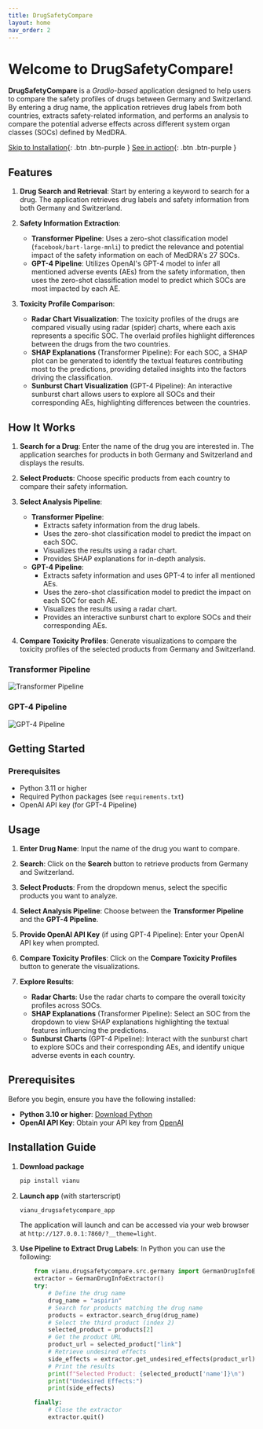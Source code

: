 ```yaml
---
title: DrugSafetyCompare
layout: home
nav_order: 2
---
```


# Welcome to DrugSafetyCompare!

**DrugSafetyCompare** is a *Gradio-based* application designed to help  users to compare the safety profiles of drugs between Germany and Switzerland. By entering a drug name, the application retrieves drug labels from both countries, extracts safety-related information, and performs an analysis to compare the potential adverse effects across different system organ classes (SOCs) defined by MedDRA.

[Skip to Installation](#installation-guide){: .btn .btn-purple }
[See in action](https://huggingface.co/spaces/vianu/drugsafetycompare){: .btn .btn-purple }

## Features

1. **Drug Search and Retrieval**: Start by entering a keyword to search for a drug. The application retrieves drug labels and safety information from both Germany and Switzerland.

2. **Safety Information Extraction**:
   - **Transformer Pipeline**: Uses a zero-shot classification model (`facebook/bart-large-mnli`) to predict the relevance and potential impact of the safety information on each of MedDRA's 27 SOCs.
   - **GPT-4 Pipeline**: Utilizes OpenAI's GPT-4 model to infer all mentioned adverse events (AEs) from the safety information, then uses the zero-shot classification model to predict which SOCs are most impacted by each AE.

3. **Toxicity Profile Comparison**:
   - **Radar Chart Visualization**: The toxicity profiles of the drugs are compared visually using radar (spider) charts, where each axis represents a specific SOC. The overlaid profiles highlight differences between the drugs from the two countries.
   - **SHAP Explanations** (Transformer Pipeline): For each SOC, a SHAP plot can be generated to identify the textual features contributing most to the predictions, providing detailed insights into the factors driving the classification.
   - **Sunburst Chart Visualization** (GPT-4 Pipeline): An interactive sunburst chart allows users to explore all SOCs and their corresponding AEs, highlighting differences between the countries.

## How It Works

1. **Search for a Drug**: Enter the name of the drug you are interested in. The application searches for products in both Germany and Switzerland and displays the results.

2. **Select Products**: Choose specific products from each country to compare their safety information.

3. **Select Analysis Pipeline**:
   - **Transformer Pipeline**:
     - Extracts safety information from the drug labels.
     - Uses the zero-shot classification model to predict the impact on each SOC.
     - Visualizes the results using a radar chart.
     - Provides SHAP explanations for in-depth analysis.
   - **GPT-4 Pipeline**:
     - Extracts safety information and uses GPT-4 to infer all mentioned AEs.
     - Uses the zero-shot classification model to predict the impact on each SOC for each AE.
     - Visualizes the results using a radar chart.
     - Provides an interactive sunburst chart to explore SOCs and their corresponding AEs.

4. **Compare Toxicity Profiles**: Generate visualizations to compare the toxicity profiles of the selected products from Germany and Switzerland.

### Transformer Pipeline

![Transformer Pipeline](assets/images/drugsafetycompare_1.png)

### GPT-4 Pipeline

![GPT-4 Pipeline](assets/images/drugsafetycompare_2.jpg)

## Getting Started

### Prerequisites

- Python 3.11 or higher
- Required Python packages (see `requirements.txt`)
- OpenAI API key (for GPT-4 Pipeline)


## Usage

1. **Enter Drug Name**: Input the name of the drug you want to compare.

2. **Search**: Click on the **Search** button to retrieve products from Germany and Switzerland.

3. **Select Products**: From the dropdown menus, select the specific products you want to analyze.

4. **Select Analysis Pipeline**: Choose between the **Transformer Pipeline** and the **GPT-4 Pipeline**.

5. **Provide OpenAI API Key** (if using GPT-4 Pipeline): Enter your OpenAI API key when prompted.

6. **Compare Toxicity Profiles**: Click on the **Compare Toxicity Profiles** button to generate the visualizations.

7. **Explore Results**:
   - **Radar Charts**: Use the radar charts to compare the overall toxicity profiles across SOCs.
   - **SHAP Explanations** (Transformer Pipeline): Select an SOC from the dropdown to view SHAP explanations highlighting the textual features influencing the predictions.
   - **Sunburst Charts** (GPT-4 Pipeline): Interact with the sunburst chart to explore SOCs and their corresponding AEs, and identify unique adverse events in each country.



## Prerequisites

Before you begin, ensure you have the following installed:

- **Python 3.10 or higher**: [Download Python](https://www.python.org/downloads/)
- **OpenAI API Key**: Obtain your API key from [OpenAI](https://platform.openai.com/account/api-keys)

## Installation Guide

1. **Download package**

   ```bash
   pip install vianu
   ```
2. **Launch app** (with starterscript)
    ```bash
    vianu_drugsafetycompare_app
    ```
    The application will launch and can be accessed via your web browser at `http://127.0.0.1:7860/?__theme=light`.
3. **Use Pipeline to Extract Drug Labels**: In Python you can use the following:
    ```python
        from vianu.drugsafetycompare.src.germany import GermanDrugInfoExtractor
        extractor = GermanDrugInfoExtractor()
        try:
            # Define the drug name
            drug_name = "aspirin"
            # Search for products matching the drug name
            products = extractor.search_drug(drug_name)
            # Select the third product (index 2)
            selected_product = products[2]
            # Get the product URL
            product_url = selected_product["link"]
            # Retrieve undesired effects
            side_effects = extractor.get_undesired_effects(product_url)
            # Print the results
            print(f"Selected Product: {selected_product['name']}\n")
            print("Undesired Effects:")
            print(side_effects)

        finally:
            # Close the extractor
            extractor.quit()

    ```


